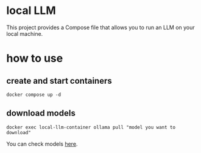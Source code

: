 # local LLM
This project provides a Compose file that allows you to run an LLM on your local machine.

# how to use

## create and start containers
`docker compose up -d`

## download models
`docker exec local-llm-container ollama pull "model you want to download"`

You can check models [here](https://www.ollama.com/library).
